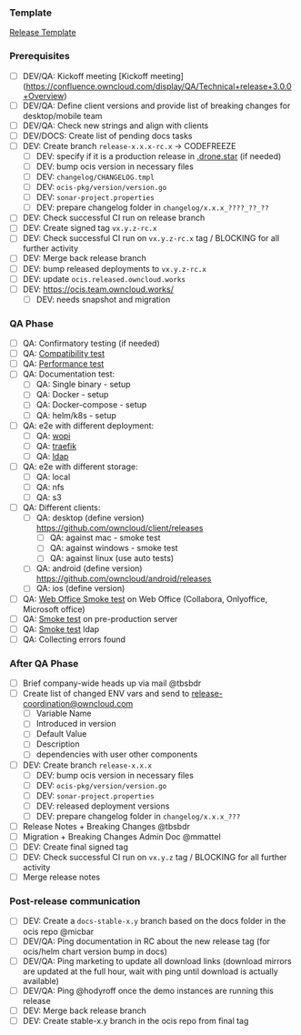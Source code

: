### Template
[Release Template](https://github.com/owncloud/ocis/blob/master/.github/release_template.md)

### Prerequisites

* [ ] DEV/QA: Kickoff meeting [Kickoff meeting] (https://confluence.owncloud.com/display/QA/Technical+release+3.0.0+Overview)
* [ ] DEV/QA: Define client versions and provide list of breaking changes for desktop/mobile team
* [ ] DEV/QA: Check new strings and align with clients
* [ ] DEV/DOCS: Create list of pending docs tasks 
* [ ] DEV: Create branch `release-x.x.x-rc.x` -> CODEFREEZE
  * [ ] DEV: specify if it is a production release in [.drone.star](https://github.com/owncloud/ocis/blob/b4cf38fa1ba180c58519026dfe762b7c45695466/.drone.star#L8) (if needed)
  * [ ] DEV: bump ocis version in necessary files
  * [ ] DEV: `changelog/CHANGELOG.tmpl`
  * [ ] DEV: `ocis-pkg/version/version.go`
  * [ ] DEV: `sonar-project.properties` 
  * [ ] DEV: prepare changelog folder in `changelog/x.x.x_????_??_??`
* [ ] DEV: Check successful CI run on release branch
* [ ] DEV: Create signed tag `vx.y.z-rc.x`
* [ ] DEV: Check successful CI run on `vx.y.z-rc.x` tag / BLOCKING for all further activity
* [ ] DEV: Merge back release branch
* [ ] DEV: bump released deployments to `vx.y.z-rc.x`
* [ ] DEV: update `ocis.released.owncloud.works`
* [ ] DEV: https://ocis.team.owncloud.works/
  * [ ] DEV: needs snapshot and migration

### QA Phase

* [ ] QA: Confirmatory testing (if needed)
* [ ] QA: [Compatibility test](https://github.com/owncloud/QA/blob/master/Server/Test_Plan_OCIS_Compatibility_Test.md)
* [ ] QA: [Performance test](https://github.com/owncloud/cdperf/tree/main/packages/k6-tests/src)
* [ ] QA: Documentation test:
  * [ ] QA: Single binary - setup
  * [ ] QA: Docker - setup
  * [ ] QA: Docker-compose - setup
  * [ ] QA: helm/k8s - setup
* [ ] QA: e2e with different deployment:
  * [ ] QA: [wopi](ocis.ocis-wopi.released.owncloud.works) 
  * [ ] QA: [traefik](ocis.ocis-traefik.released.owncloud.works)
  * [ ] QA: [ldap](ocis.ocis-ldap.released.owncloud.works)
* [ ] QA: e2e with different storage:
  * [ ] QA: local
  * [ ] QA: nfs
  * [ ] QA: s3
* [ ] QA: Different clients:
  * [ ] QA: desktop (define version) https://github.com/owncloud/client/releases
    * [ ] QA: against mac - smoke test
    * [ ] QA: against windows - smoke test
    * [ ] QA: against linux (use auto tests)
  * [ ] QA: android (define version) https://github.com/owncloud/android/releases
  * [ ] QA: ios (define version)
* [ ] QA: [Web Office Smoke test](https://github.com/owncloud/QA/blob/master/Server/Test_Plan_OCIS_Smoke_Web_Office_Test.md) on Web Office (Collabora, Onlyoffice, Microsoft office)
* [ ] QA: [Smoke test](https://github.com/owncloud/QA/blob/master/Server/Test_Plan_OCIS_Smoke_Test.md) on pre-production server
* [ ] QA: [Smoke test](https://github.com/owncloud/QA/blob/master/Server/Test_Plan_OCIS_Smoke_Ldap_Test.md) ldap
* [ ] QA: Collecting errors found

### After QA Phase

* [ ] Brief company-wide heads up via mail @tbsbdr
* [ ] Create list of changed ENV vars and send to release-coordination@owncloud.com
  * [ ] Variable Name
  * [ ] Introduced in version
  * [ ] Default Value
  * [ ] Description
  * [ ] dependencies with user other components
* [ ] DEV: Create branch `release-x.x.x`
  * [ ] DEV: bump ocis version in necessary files
  * [ ] DEV: `ocis-pkg/version/version.go`
  * [ ] DEV: `sonar-project.properties`
  * [ ] DEV: released deployment versions
  * [ ] DEV: prepare changelog folder in `changelog/x.x.x_???`
* [ ] Release Notes + Breaking Changes @tbsbdr
* [ ] Migration + Breaking Changes Admin Doc @mmattel
* [ ] DEV: Create final signed tag
* [ ] DEV: Check successful CI run on `vx.y.z` tag / BLOCKING for all further activity
* [ ] Merge release notes 

### Post-release communication
* [ ] DEV: Create a `docs-stable-x.y` branch based on the docs folder in the ocis repo @micbar 
* [ ] DEV/QA: Ping documentation in RC about the new release tag (for ocis/helm chart version bump in docs)
* [ ] DEV/QA: Ping marketing to update all download links (download mirrors are updated at the full hour, wait with ping until download is actually available)
* [ ] DEV/QA: Ping @hodyroff once the demo instances are running this release
* [ ] DEV: Merge back release branch
* [ ] DEV: Create stable-x.y branch in the ocis repo from final tag
